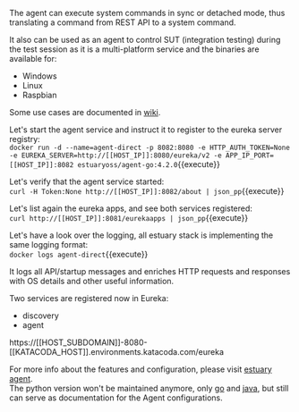 The agent can execute system commands in sync or detached mode, thus translating a command from REST API to a system command.

It also can be used as an agent to control SUT (integration testing) during the test session as it is a multi-platform service and the binaries are available for:
- Windows
- Linux
- Raspbian

Some use cases are documented in [wiki](https://github.com/estuaryoss/estuary-agent/wiki).

Let's start the agent service and instruct it to register to the eureka server registry:  
`docker run -d --name=agent-direct -p 8082:8080 -e HTTP_AUTH_TOKEN=None -e EUREKA_SERVER=http://[[HOST_IP]]:8080/eureka/v2 -e APP_IP_PORT=[[HOST_IP]]:8082 estuaryoss/agent-go:4.2.0`{{execute}}

Let's verify that the agent service started:  
`curl -H Token:None http://[[HOST_IP]]:8082/about | json_pp`{{execute}} 

Let's list again the eureka apps, and see both services registered:  
`curl http://[[HOST_IP]]:8081/eurekaapps | json_pp`{{execute}}

Let's have a look over the logging, all estuary stack is implementing the same logging format:  
`docker logs agent-direct`{{execute}}  

It logs all API/startup messages and enriches HTTP requests and responses with OS details and other useful information.  

Two services are registered now in Eureka:
 - discovery
 - agent
 
https://[[HOST_SUBDOMAIN]]-8080-[[KATACODA_HOST]].environments.katacoda.com/eureka

For more info about the features and configuration, please visit [estuary agent](https://github.com/estuaryoss/estuary-agent).  
The python version won't be maintained anymore, only [go](https://github.com/estuaryoss/estuary-agent-go) and [java](https://github.com/estuaryoss/estuary-agent-java), but still can serve as documentation for the Agent configurations.
